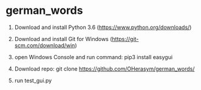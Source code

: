 # german_words

1) Download and install Python 3.6 (https://www.python.org/downloads/)

2) Download and install Git for Windows (https://git-scm.com/download/win)

3) open Windows Console and run command:
 pip3 install easygui
 
4) Download repo:
git clone https://github.com/OHerasym/german_words/

5) run test_gui.py
